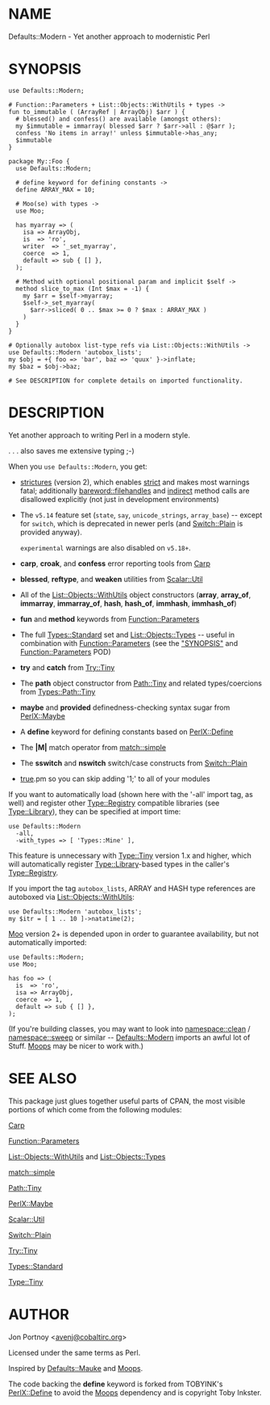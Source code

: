 # NAME

Defaults::Modern - Yet another approach to modernistic Perl

# SYNOPSIS

    use Defaults::Modern;

    # Function::Parameters + List::Objects::WithUtils + types ->
    fun to_immutable ( (ArrayRef | ArrayObj) $arr ) {
      # blessed() and confess() are available (amongst others):
      my $immutable = immarray( blessed $arr ? $arr->all : @$arr );
      confess 'No items in array!' unless $immutable->has_any;
      $immutable
    }

    package My::Foo {
      use Defaults::Modern;

      # define keyword for defining constants ->
      define ARRAY_MAX = 10;

      # Moo(se) with types ->
      use Moo;

      has myarray => (
        isa => ArrayObj,
        is  => 'ro',
        writer  => '_set_myarray',
        coerce  => 1,
        default => sub { [] },
      );

      # Method with optional positional param and implicit $self ->
      method slice_to_max (Int $max = -1) {
        my $arr = $self->myarray;
        $self->_set_myarray( 
          $arr->sliced( 0 .. $max >= 0 ? $max : ARRAY_MAX )
        )
      }
    }

    # Optionally autobox list-type refs via List::Objects::WithUtils ->
    use Defaults::Modern 'autobox_lists';
    my $obj = +{ foo => 'bar', baz => 'quux' }->inflate;
    my $baz = $obj->baz;

    # See DESCRIPTION for complete details on imported functionality.

# DESCRIPTION

Yet another approach to writing Perl in a modern style.

. . . also saves me extensive typing ;-)

When you `use Defaults::Modern`, you get:

- [strictures](https://metacpan.org/pod/strictures) (version 2), which enables [strict](https://metacpan.org/pod/strict) and makes most warnings
fatal; additionally [bareword::filehandles](https://metacpan.org/pod/bareword::filehandles) and [indirect](https://metacpan.org/pod/indirect) method calls are
disallowed explicitly (not just in development environments)
- The `v5.14` feature set (`state`, `say`, `unicode_strings`, `array_base`) -- except for
`switch`, which is deprecated in newer perls (and [Switch::Plain](https://metacpan.org/pod/Switch::Plain) is
provided anyway).

    `experimental` warnings are also disabled on `v5.18+`.

- **carp**, **croak**, and **confess** error reporting tools from [Carp](https://metacpan.org/pod/Carp)
- **blessed**, **reftype**, and **weaken** utilities from [Scalar::Util](https://metacpan.org/pod/Scalar::Util)
- All of the [List::Objects::WithUtils](https://metacpan.org/pod/List::Objects::WithUtils) object constructors (**array**,
**array\_of**, **immarray**, **immarray\_of**, **hash**, **hash\_of**, **immhash**,
**immhash\_of**)
- **fun** and **method** keywords from [Function::Parameters](https://metacpan.org/pod/Function::Parameters)
- The full [Types::Standard](https://metacpan.org/pod/Types::Standard) set and [List::Objects::Types](https://metacpan.org/pod/List::Objects::Types) -- useful in
combination with [Function::Parameters](https://metacpan.org/pod/Function::Parameters) (see the ["SYNOPSIS"](#synopsis) and
[Function::Parameters](https://metacpan.org/pod/Function::Parameters) POD)
- **try** and **catch** from [Try::Tiny](https://metacpan.org/pod/Try::Tiny)
- The **path** object constructor from [Path::Tiny](https://metacpan.org/pod/Path::Tiny) and related types/coercions
from [Types::Path::Tiny](https://metacpan.org/pod/Types::Path::Tiny)
- **maybe** and **provided** definedness-checking syntax sugar from [PerlX::Maybe](https://metacpan.org/pod/PerlX::Maybe)
- A **define** keyword for defining constants based on [PerlX::Define](https://metacpan.org/pod/PerlX::Define)
- The **|M|** match operator from [match::simple](https://metacpan.org/pod/match::simple)
- The **sswitch** and **nswitch** switch/case constructs from [Switch::Plain](https://metacpan.org/pod/Switch::Plain)
- [true](https://metacpan.org/pod/true).pm so you can skip adding '1;' to all of your modules

If you want to automatically load (shown here with the '-all' import tag, as
well) and register other [Type::Registry](https://metacpan.org/pod/Type::Registry) compatible libraries (see
[Type::Library](https://metacpan.org/pod/Type::Library)), they can be specified at import time:

    use Defaults::Modern
      -all,
      -with_types => [ 'Types::Mine' ],

This feature is unnecessary with [Type::Tiny](https://metacpan.org/pod/Type::Tiny) version 1.x and higher, which
will automatically register [Type::Library](https://metacpan.org/pod/Type::Library)-based types in the caller's
[Type::Registry](https://metacpan.org/pod/Type::Registry).

If you import the tag `autobox_lists`, ARRAY and HASH type references are autoboxed
via [List::Objects::WithUtils](https://metacpan.org/pod/List::Objects::WithUtils):

    use Defaults::Modern 'autobox_lists';
    my $itr = [ 1 .. 10 ]->natatime(2);

[Moo](https://metacpan.org/pod/Moo) version 2+ is depended upon in order to guarantee availability, but not
automatically imported:

    use Defaults::Modern;
    use Moo;

    has foo => (
      is  => 'ro',
      isa => ArrayObj,
      coerce  => 1,
      default => sub { [] },
    );

(If you're building classes, you may want to look into [namespace::clean](https://metacpan.org/pod/namespace::clean) /
[namespace::sweep](https://metacpan.org/pod/namespace::sweep) or similar -- [Defaults::Modern](https://metacpan.org/pod/Defaults::Modern) imports an awful lot of
Stuff. [Moops](https://metacpan.org/pod/Moops) may be nicer to work with.)

# SEE ALSO

This package just glues together useful parts of CPAN, the
most visible portions of which come from the following modules:

[Carp](https://metacpan.org/pod/Carp)

[Function::Parameters](https://metacpan.org/pod/Function::Parameters)

[List::Objects::WithUtils](https://metacpan.org/pod/List::Objects::WithUtils) and [List::Objects::Types](https://metacpan.org/pod/List::Objects::Types)

[match::simple](https://metacpan.org/pod/match::simple)

[Path::Tiny](https://metacpan.org/pod/Path::Tiny)

[PerlX::Maybe](https://metacpan.org/pod/PerlX::Maybe)

[Scalar::Util](https://metacpan.org/pod/Scalar::Util)

[Switch::Plain](https://metacpan.org/pod/Switch::Plain)

[Try::Tiny](https://metacpan.org/pod/Try::Tiny)

[Types::Standard](https://metacpan.org/pod/Types::Standard)

[Type::Tiny](https://metacpan.org/pod/Type::Tiny)

# AUTHOR

Jon Portnoy &lt;avenj@cobaltirc.org>

Licensed under the same terms as Perl.

Inspired by [Defaults::Mauke](https://metacpan.org/pod/Defaults::Mauke) and [Moops](https://metacpan.org/pod/Moops).

The code backing the **define** keyword is forked from TOBYINK's
[PerlX::Define](https://metacpan.org/pod/PerlX::Define) to avoid the [Moops](https://metacpan.org/pod/Moops) dependency and is copyright Toby
Inkster.
